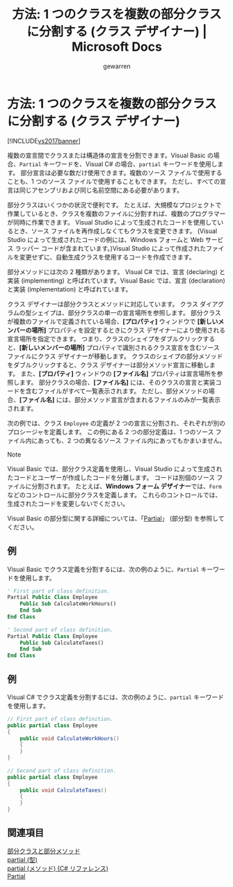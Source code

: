 ﻿---
title: '方法: 1 つのクラスを複数の部分クラスに分割する (クラス デザイナー) | Microsoft Docs'
ms.date: 11/15/2016
ms.prod: visual-studio-dev14
ms.technology: vs-ide-general
ms.topic: conceptual
helpviewer_keywords:
- Class Designer, partial classes
- partial classes, Class Designer
ms.assetid: 6f6b0b30-3996-4569-9200-20482b3adf90
caps.latest.revision: 14
author: gewarren
ms.author: gewarren
manager: jillfra
ms.openlocfilehash: 23d344d2f350b5b7a2e376e8856c916d9baa01f2
ms.sourcegitcommit: 08fc78516f1107b83f46e2401888df4868bb1e40
ms.translationtype: MTE95
ms.contentlocale: ja-JP
ms.lasthandoff: 05/15/2019
ms.locfileid: "65702607"
---
# <a name="how-to-split-a-class-into-partial-classes-class-designer"></a>方法: 1 つのクラスを複数の部分クラスに分割する (クラス デザイナー)
[!INCLUDE[vs2017banner](../includes/vs2017banner.md)]

複数の宣言間でクラスまたは構造体の宣言を分割できます。Visual Basic の場合、`Partial` キーワードを、Visual C# の場合、`partial` キーワードを使用します。 部分宣言は必要な数だけ使用できます。複数のソース ファイルで使用することも、1 つのソース ファイルで使用することもできます。 ただし、すべての宣言は同じアセンブリおよび同じ名前空間にある必要があります。  
  
 部分クラスはいくつかの状況で便利です。 たとえば、大規模なプロジェクトで作業しているとき、クラスを複数のファイルに分割すれば、複数のプログラマーが同時に作業できます。 Visual Studio によって生成されたコードを使用しているとき、ソース ファイルを再作成しなくてもクラスを変更できます。 (Visual Studio によって生成されたコードの例には、Windows フォームと Web サービス ラッパー コードが含まれています。)Visual Studio によって作成されたファイルを変更せずに、自動生成クラスを使用するコードを作成できます。  
  
 部分メソッドには次の 2 種類があります。 Visual C# では、宣言 (declaring) と実装 (implementing) と呼ばれています。Visual Basic では、宣言 (declaration) と実装 (implementation) と呼ばれています。  
  
 クラス デザイナーは部分クラスとメソッドに対応しています。 クラス ダイアグラムの型シェイプは、部分クラスの単一の宣言場所を参照します。 部分クラスが複数のファイルで定義されている場合、**[プロパティ]** ウィンドウで **[新しいメンバーの場所]** プロパティを設定するときにクラス デザイナーにより使用される宣言場所を指定できます。 つまり、クラスのシェイプをダブルクリックすると、**[新しいメンバーの場所]** プロパティで識別されるクラス宣言を含むソース ファイルにクラス デザイナーが移動します。 クラスのシェイプの部分メソッドをダブルクリックすると、クラス デザイナーは部分メソッド宣言に移動します。 また、**[プロパティ]** ウィンドウの **[ファイル名]** プロパティは宣言場所を参照します。 部分クラスの場合、**[ファイル名]** には、そのクラスの宣言と実装コードを含むファイルがすべて一覧表示されます。 ただし、部分メソッドの場合、**[ファイル名]** には、部分メソッド宣言が含まれるファイルのみが一覧表示されます。  
  
 次の例では、クラス `Employee` の定義が 2 つの宣言に分割され、それぞれが別のプロシージャを定義します。 この例にある 2 つの部分定義は、1 つのソース ファイル内にあっても、2 つの異なるソース ファイル内にあってもかまいません。  
  
> [!NOTE]
> Visual Basic では、部分クラス定義を使用し、Visual Studio によって生成されたコードとユーザーが作成したコードを分離します。 コードは別個のソース ファイルに分割されます。 たとえば、**Windows フォーム デザイナー**では、`Form` などのコントロールに部分クラスを定義します。 これらのコントロールでは、生成されたコードを変更しないでください。  
  
 Visual Basic の部分型に関する詳細については、「[Partial](https://msdn.microsoft.com/library/7adaef80-f435-46e1-970a-269fff63b448)」 (部分型) を参照してください。  
  
## <a name="example"></a>例  
 Visual Basic でクラス定義を分割するには、次の例のように、`Partial` キーワードを使用します。  
  
```vb  
' First part of class definition.  
Partial Public Class Employee  
    Public Sub CalculateWorkHours()  
    End Sub  
End Class  
  
' Second part of class definition.  
Partial Public Class Employee  
    Public Sub CalculateTaxes()  
    End Sub  
End Class  
```  
  
## <a name="example"></a>例  
 Visual C# でクラス定義を分割するには、次の例のように、`partial` キーワードを使用します。  
  
```csharp  
// First part of class definition.  
public partial class Employee  
{  
    public void CalculateWorkHours()  
    {  
    }  
}  
  
// Second part of class definition.  
public partial class Employee  
{  
    public void CalculateTaxes()  
    {  
    }  
}  
```  
  
## <a name="see-also"></a>関連項目
 [部分クラスと部分メソッド](https://msdn.microsoft.com/library/804cecb7-62db-4f97-a99f-60975bd59fa1)   
 [partial (型)](https://msdn.microsoft.com/library/27320743-a22e-4c7b-b0b3-53afe3607334)   
 [partial (メソッド) (C# リファレンス)](https://msdn.microsoft.com/library/43f40242-17e0-4452-8573-090503ad3137)   
 [Partial](https://msdn.microsoft.com/library/7adaef80-f435-46e1-970a-269fff63b448)
